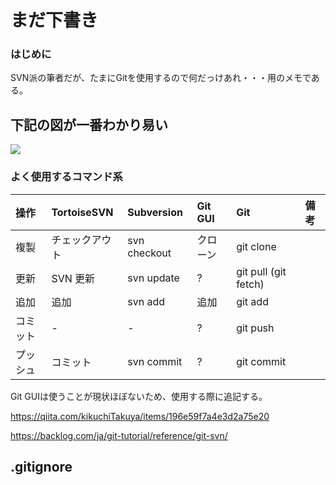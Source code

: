 
# まだ下書き

### はじめに
SVN派の筆者だが、たまにGitを使用するので何だっけあれ・・・用のメモである。

## 下記の図が一番わかり易い
<img src="https://aslead.nri.co.jp/images/column/vol-25-img-1.png">

### よく使用するコマンド系
|操作    |TortoiseSVN|Subversion|Git GUI|Git|備考|
|:------|:-----|:------|:------|:-----|:-----|
|複製   |チェックアウト|svn checkout   |クローン|git clone|
|更新   |SVN  更新|svn update   |?|git pull (git fetch)|
|追加   |追加|svn add   |追加|git add|
|コミット|-|-|?|git push |
|プッシュ|コミット|svn commit   |?|git commit|

Git GUIは使うことが現状ほぼないため、使用する際に追記する。


https://qiita.com/kikuchiTakuya/items/196e59f7a4e3d2a75e20

https://backlog.com/ja/git-tutorial/reference/git-svn/

## .gitignore